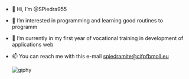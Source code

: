 - 👋 Hi, I’m @SPiedra955
- 👀 I’m interested in programming and learning good routines to programm
- 🌱 I’m currently in my first year of vocational training in development of applications web 
- 📫 You can reach me with this e-mail spiedramite@cifpfbmoll.eu

    ![giphy](https://user-images.githubusercontent.com/114516225/209246513-a0407991-dca4-4139-8d4e-9b2f6ce1ed47.gif)
<!---
SPiedra955/SPiedra955 is a ✨ special ✨ repository because its `README.md` (this file) appears on your GitHub profile.
You can click the Preview link to take a look at your changes.
--->
